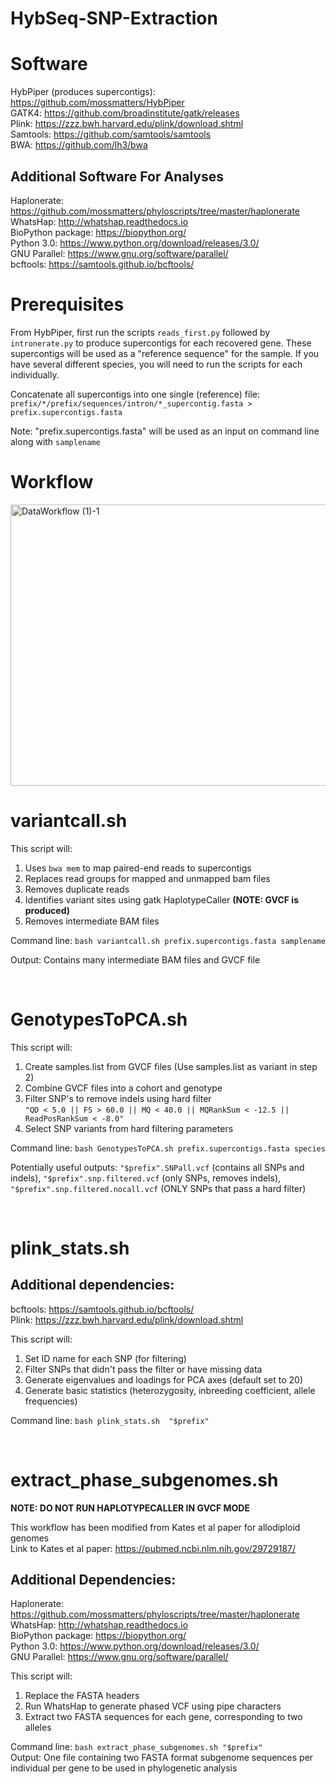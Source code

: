 # HybSeq-SNP-Extraction

# Software
HybPiper (produces supercontigs): https://github.com/mossmatters/HybPiper <br/>
GATK4: https://github.com/broadinstitute/gatk/releases <br/>
Plink: https://zzz.bwh.harvard.edu/plink/download.shtml <br/>
Samtools: https://github.com/samtools/samtools <br/>
BWA: https://github.com/lh3/bwa <br/>

## Additional Software For Analyses
Haplonerate: https://github.com/mossmatters/phyloscripts/tree/master/haplonerate <br/>
WhatsHap: http://whatshap.readthedocs.io <br/>
BioPython package: https://biopython.org/ <br/>
Python 3.0: https://www.python.org/download/releases/3.0/ <br/>
GNU Parallel: https://www.gnu.org/software/parallel/ <br/>
bcftools: https://samtools.github.io/bcftools/ <br/>


# Prerequisites
From HybPiper, first run  the scripts ```reads_first.py``` followed by ```intronerate.py``` to produce supercontigs for each recovered gene. These supercontigs will be used as a 
"reference sequence" for the sample. If you have several different species, you will need to run the scripts for each individually.

Concatenate all supercontigs into one single (reference) file: <br/>
``` prefix/*/prefix/sequences/intron/*_supercontig.fasta > prefix.supercontigs.fasta ```

Note: "prefix.supercontigs.fasta" will be used as an input on command line along with ```samplename```
<br/>

# Workflow
<a data-flickr-embed="true" href="https://www.flickr.com/photos/189441425@N04/50151219753/in/dateposted-public/" title="DataWorkflow (1)-1"><img src="https://live.staticflickr.com/65535/50151219753_de07f9702e_c.jpg" width="800" height="450" alt="DataWorkflow (1)-1"></a>

# <b> variantcall.sh </b>
This script will:
1. Uses ```bwa mem``` to map paired-end reads to supercontigs
2. Replaces read groups for mapped and unmapped bam files
2. Removes duplicate reads 
3. Identifies variant sites using gatk HaplotypeCaller <b>(NOTE: GVCF is produced) </b>
4. Removes intermediate BAM files

Command line: ```bash variantcall.sh prefix.supercontigs.fasta samplename```

Output: Contains many intermediate BAM files and GVCF file

<br/>

# <b> GenotypesToPCA.sh </b> 
This script will:
1. Create samples.list from GVCF files (Use samples.list as variant in step 2)
2. Combine GVCF files into a cohort and genotype 
3. Filter SNP's to remove indels using hard filter <br/>
```"QD < 5.0 || FS > 60.0 || MQ < 40.0 || MQRankSum < -12.5 || ReadPosRankSum < -8.0" ```
4. Select SNP variants from hard filtering parameters

Command line: ```bash GenotypesToPCA.sh prefix.supercontigs.fasta species```

Potentially useful outputs: ```"$prefix".SNPall.vcf``` (contains all SNPs and indels), ```"$prefix".snp.filtered.vcf``` (only SNPs, removes indels), 
```"$prefix".snp.filtered.nocall.vcf``` (ONLY SNPs that pass a hard filter)

<br/>

# <b> plink_stats.sh </b> 
## Additional dependencies: 
bcftools: https://samtools.github.io/bcftools/ <br/>
Plink: https://zzz.bwh.harvard.edu/plink/download.shtml <br/>

This script will:
1. Set ID name for each SNP (for filtering)
2. Filter SNPs that didn't pass the filter or have missing data
3. Generate eigenvalues and loadings for PCA axes (default set to 20)
4. Generate basic statistics (heterozygosity, inbreeding coefficient, allele frequencies)

Command line: ``` bash plink_stats.sh  "$prefix" ```

<br/> 

# <b> extract_phase_subgenomes.sh </b>
<b> NOTE: DO NOT RUN HAPLOTYPECALLER IN GVCF MODE </b>

This workflow has been modified from Kates et al paper for allodiploid genomes <br/>
Link to Kates et al paper: https://pubmed.ncbi.nlm.nih.gov/29729187/ 

## Additional Dependencies:
Haplonerate: https://github.com/mossmatters/phyloscripts/tree/master/haplonerate <br/>
WhatsHap: http://whatshap.readthedocs.io <br/>
BioPython package: https://biopython.org/ <br/>
Python 3.0: https://www.python.org/download/releases/3.0/ <br/>
GNU Parallel: https://www.gnu.org/software/parallel/ <br/>

This script will:
1. Replace the FASTA headers
2. Run WhatsHap to generate phased VCF using pipe characters
3. Extract two FASTA sequences for each gene, corresponding to two alleles

Command line: ``` bash extract_phase_subgenomes.sh "$prefix" ``` <br/>
Output: One file containing two FASTA format subgenome sequences per individual per gene to be used in phylogenetic analysis
